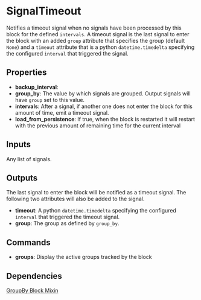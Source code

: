SignalTimeout
=============
Notifies a timeout signal when no signals have been processed by this block for the defined `intervals`. A timeout signal is the last signal to enter the block with an added `group` attribute that specifies the group (default `None`) and a `timeout` attribute that is a python `datetime.timedelta` specifying the configured `interval` that triggered the signal.

Properties
----------
- **backup_interval**: 
- **group_by**: The value by which signals are grouped. Output signals will have `group` set to this value.
- **intervals**: After a signal, if another one does not enter the block for this amount of time, emit a timeout signal.
- **load_from_persistence**: If true, when the block is restarted it will restart with the previous amount of remaining time for the current interval

Inputs
------
Any list of signals.

Outputs
-------
The last signal to enter the block will be notified as a timeout signal. The following two attributes will also be added to the signal.
-   **timeout**: A python `datetime.timedelta` specifying the configured `interval` that triggered the timeout signal.
-   **group**: The group as defined by `group_by`.

Commands
--------
- **groups**: Display the active groups tracked by the block

Dependencies
------------
[GroupBy Block Mixin](https://github.com/nio-blocks/mixins/tree/master/group_by)
